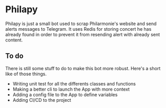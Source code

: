 # Philapy

Philapy is just a small bot used to scrap Philarmonie's website and send alerts messages to Telegram. It uses Redis for storing concert he has already found in order to prevent it from resending alert with already sent content.

## To do

There is still some stuff to do to make this bot more robust. Here's a short like of those things.

- Writing unit test for all the differents classes and functions
- Making a better cli to launch the App with more context
- Adding a config file to the App to define variables
- Adding CI/CD to the project